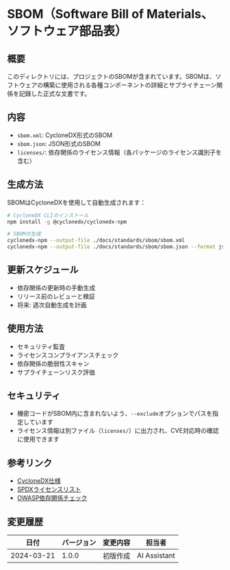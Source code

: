 # SBOM（Software Bill of Materials、ソフトウェア部品表）

## 概要

このディレクトリには、プロジェクトのSBOMが含まれています。SBOMは、ソフトウェアの構築に使用される各種コンポーネントの詳細とサプライチェーン関係を記録した正式な文書です。

## 内容

- `sbom.xml`: CycloneDX形式のSBOM
- `sbom.json`: JSON形式のSBOM
- `licenses/`: 依存関係のライセンス情報（各パッケージのライセンス識別子を含む）

## 生成方法

SBOMはCycloneDXを使用して自動生成されます：

```bash
# CycloneDX CLIのインストール
npm install -g @cyclonedx/cyclonedx-npm

# SBOMの生成
cyclonedx-npm --output-file ./docs/standards/sbom/sbom.xml
cyclonedx-npm --output-file ./docs/standards/sbom/sbom.json --format json
```

## 更新スケジュール

- 依存関係の更新時の手動生成
- リリース前のレビューと検証
- 将来: 週次自動生成を計画

## 使用方法

- セキュリティ監査
- ライセンスコンプライアンスチェック
- 依存関係の脆弱性スキャン
- サプライチェーンリスク評価

## セキュリティ

- 機密コードがSBOM内に含まれないよう、`--exclude`オプションでパスを指定しています
- ライセンス情報は別ファイル（`licenses/`）に出力され、CVE対応時の確認に使用できます

## 参考リンク

- [CycloneDX仕様](https://cyclonedx.org/specification/overview/)
- [SPDXライセンスリスト](https://spdx.org/licenses/)
- [OWASP依存関係チェック](https://owasp.org/www-project-dependency-check/)

## 変更履歴

| 日付       | バージョン | 変更内容 | 担当者       |
| ---------- | ---------- | -------- | ------------ |
| 2024-03-21 | 1.0.0      | 初版作成 | AI Assistant |
